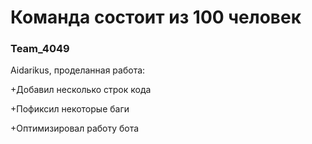 # Команда состоит из 100 человек

### Team_4049

Aidarikus, проделанная работа:

+Добавил несколько строк кода

+Пофиксил некоторые баги

+Оптимизировал работу бота